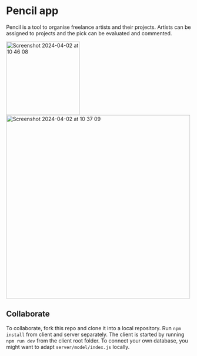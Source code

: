 # Pencil app

Pencil is a tool to organise freelance artists and their projects. Artists can be assigned to projects and the pick can be evaluated and commented. 

<img width="200" alt="Screenshot 2024-04-02 at 10 46 08" src="https://github.com/JayCeeKay1991/Pencil-app/assets/70958275/2ce1d50c-3365-4ab2-9e52-c7c53f6c9fa7">
<img width="500" alt="Screenshot 2024-04-02 at 10 37 09" src="https://github.com/JayCeeKay1991/Pencil-app/assets/70958275/179631be-867f-4911-88a2-3875eddbc884">


## Collaborate

To collaborate, fork this repo and clone it into a local repository. Run `npm install` from client and server separately.
The client is started by running `npm run dev` from the client root folder.
To connect your own database, you might want to adapt `server/model/index.js` locally.
